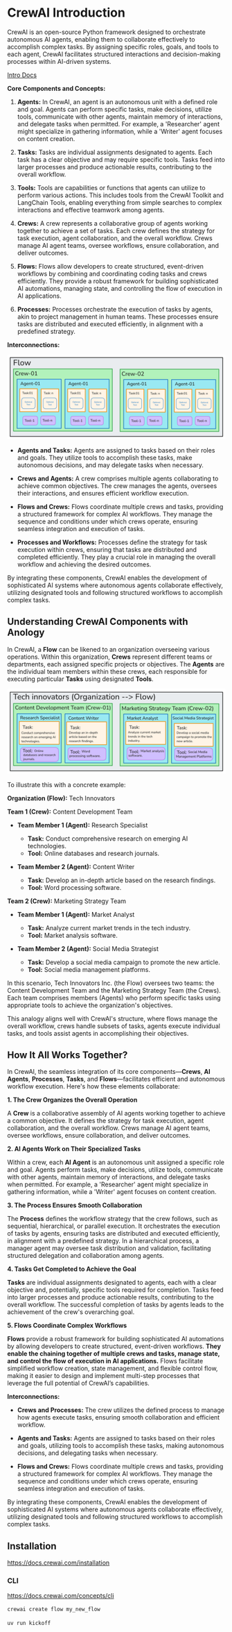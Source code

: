 # CrewAI Introduction

CrewAI is an open-source Python framework designed to orchestrate autonomous AI agents, enabling them to collaborate effectively to accomplish complex tasks. By assigning specific roles, goals, and tools to each agent, CrewAI facilitates structured interactions and decision-making processes within AI-driven systems. 

[Intro Docs](https://docs.crewai.com/introduction)

**Core Components and Concepts:**

1. **Agents:** In CrewAI, an agent is an autonomous unit with a defined role and goal. Agents can perform specific tasks, make decisions, utilize tools, communicate with other agents, maintain memory of interactions, and delegate tasks when permitted. For example, a 'Researcher' agent might specialize in gathering information, while a 'Writer' agent focuses on content creation. 

2. **Tasks:** Tasks are individual assignments designated to agents. Each task has a clear objective and may require specific tools. Tasks feed into larger processes and produce actionable results, contributing to the overall workflow. 

3. **Tools:** Tools are capabilities or functions that agents can utilize to perform various actions. This includes tools from the CrewAI Toolkit and LangChain Tools, enabling everything from simple searches to complex interactions and effective teamwork among agents. 

4. **Crews:** A crew represents a collaborative group of agents working together to achieve a set of tasks. Each crew defines the strategy for task execution, agent collaboration, and the overall workflow. Crews manage AI agent teams, oversee workflows, ensure collaboration, and deliver outcomes. 

5. **Flows:** Flows allow developers to create structured, event-driven workflows by combining and coordinating coding tasks and crews efficiently. They provide a robust framework for building sophisticated AI automations, managing state, and controlling the flow of execution in AI applications. 

6. **Processes:** Processes orchestrate the execution of tasks by agents, akin to project management in human teams. These processes ensure tasks are distributed and executed efficiently, in alignment with a predefined strategy. 

**Interconnections:**

![CrewAI Components](./images/flow.png)

- **Agents and Tasks:** Agents are assigned to tasks based on their roles and goals. They utilize tools to accomplish these tasks, make autonomous decisions, and may delegate tasks when necessary. 

- **Crews and Agents:** A crew comprises multiple agents collaborating to achieve common objectives. The crew manages the agents, oversees their interactions, and ensures efficient workflow execution. 

- **Flows and Crews:** Flows coordinate multiple crews and tasks, providing a structured framework for complex AI workflows. They manage the sequence and conditions under which crews operate, ensuring seamless integration and execution of tasks. 

- **Processes and Workflows:** Processes define the strategy for task execution within crews, ensuring that tasks are distributed and completed efficiently. They play a crucial role in managing the overall workflow and achieving the desired outcomes. 

By integrating these components, CrewAI enables the development of sophisticated AI systems where autonomous agents collaborate effectively, utilizing designated tools and following structured workflows to accomplish complex tasks. 

## Understanding CrewAI Components with Anology

In CrewAI, a **Flow** can be likened to an organization overseeing various operations. Within this organization, **Crews** represent different teams or departments, each assigned specific projects or objectives. The **Agents** are the individual team members within these crews, each responsible for executing particular **Tasks** using designated **Tools**.


![CrewAI Anology](./images/anology.png)


To illustrate this with a concrete example:

**Organization (Flow):** Tech Innovators

**Team 1 (Crew):** Content Development Team

- **Team Member 1 (Agent):** Research Specialist
  - **Task:** Conduct comprehensive research on emerging AI technologies.
  - **Tool:** Online databases and research journals.

- **Team Member 2 (Agent):** Content Writer
  - **Task:** Develop an in-depth article based on the research findings.
  - **Tool:** Word processing software.

**Team 2 (Crew):** Marketing Strategy Team

- **Team Member 1 (Agent):** Market Analyst
  - **Task:** Analyze current market trends in the tech industry.
  - **Tool:** Market analysis software.

- **Team Member 2 (Agent):** Social Media Strategist
  - **Task:** Develop a social media campaign to promote the new article.
  - **Tool:** Social media management platforms.

In this scenario, Tech Innovators Inc. (the Flow) oversees two teams: the Content Development Team and the Marketing Strategy Team (the Crews). Each team comprises members (Agents) who perform specific tasks using appropriate tools to achieve the organization's objectives.

This analogy aligns well with CrewAI's structure, where flows manage the overall workflow, crews handle subsets of tasks, agents execute individual tasks, and tools assist agents in accomplishing their objectives.  

## How It All Works Together?

In CrewAI, the seamless integration of its core components—**Crews**, **AI Agents**, **Processes**, **Tasks**, and **Flows**—facilitates efficient and autonomous workflow execution. Here's how these elements collaborate:

**1. The Crew Organizes the Overall Operation**

A **Crew** is a collaborative assembly of AI agents working together to achieve a common objective. It defines the strategy for task execution, agent collaboration, and the overall workflow. Crews manage AI agent teams, oversee workflows, ensure collaboration, and deliver outcomes. 

**2. AI Agents Work on Their Specialized Tasks**

Within a crew, each **AI Agent** is an autonomous unit assigned a specific role and goal. Agents perform tasks, make decisions, utilize tools, communicate with other agents, maintain memory of interactions, and delegate tasks when permitted. For example, a 'Researcher' agent might specialize in gathering information, while a 'Writer' agent focuses on content creation. 

**3. The Process Ensures Smooth Collaboration**

The **Process** defines the workflow strategy that the crew follows, such as sequential, hierarchical, or parallel execution. It orchestrates the execution of tasks by agents, ensuring tasks are distributed and executed efficiently, in alignment with a predefined strategy. In a hierarchical process, a manager agent may oversee task distribution and validation, facilitating structured delegation and collaboration among agents. 

**4. Tasks Get Completed to Achieve the Goal**

**Tasks** are individual assignments designated to agents, each with a clear objective and, potentially, specific tools required for completion. Tasks feed into larger processes and produce actionable results, contributing to the overall workflow. The successful completion of tasks by agents leads to the achievement of the crew's overarching goal. 

**5. Flows Coordinate Complex Workflows**

**Flows** provide a robust framework for building sophisticated AI automations by allowing developers to create structured, event-driven workflows. **They enable the chaining together of multiple crews and tasks, manage state, and control the flow of execution in AI applications.** Flows facilitate simplified workflow creation, state management, and flexible control flow, making it easier to design and implement multi-step processes that leverage the full potential of CrewAI’s capabilities. 

**Interconnections:**

- **Crews and Processes:** The crew utilizes the defined process to manage how agents execute tasks, ensuring smooth collaboration and efficient workflow.

- **Agents and Tasks:** Agents are assigned to tasks based on their roles and goals, utilizing tools to accomplish these tasks, making autonomous decisions, and delegating tasks when necessary.

- **Flows and Crews:** Flows coordinate multiple crews and tasks, providing a structured framework for complex AI workflows. They manage the sequence and conditions under which crews operate, ensuring seamless integration and execution of tasks.

By integrating these components, CrewAI enables the development of sophisticated AI systems where autonomous agents collaborate effectively, utilizing designated tools and following structured workflows to accomplish complex tasks. 

## Installation

https://docs.crewai.com/installation

### CLI

https://docs.crewai.com/concepts/cli

    crewai create flow my_new_flow

    uv run kickoff


